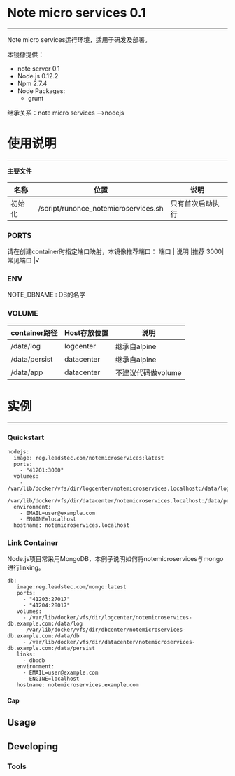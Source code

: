 # Note micro services 0.1

***

Note micro services运行环境，适用于研发及部署。

本镜像提供：

* note server 0.1
* Node.js 0.12.2
* Npm 2.7.4
* Node Packages:
    - grunt
    
继承关系：note micro services -->nodejs

# 使用说明

***

**主要文件**

名称 |位置              |说明
--------|--------------------------|-----------------
初始化 | /script/runonce_notemicroservices.sh   | 只有首次启动执行

### PORTS

请在创建container时指定端口映射，本镜像推荐端口：
端口  | 说明     |推荐
3000| 常见端口  |√

### ENV

NOTE_DBNAME : DB的名字

### VOLUME

container路径  | Host存放位置  | 说明
-------------|--------------|------------------
/data/log | logcenter   | 继承自alpine
/data/persist  |datacenter  | 继承自alpine
/data/app |datacenter  |不建议代码做volume

# 实例

***

### Quickstart

```
nodejs:
  image: reg.leadstec.com/notemicroservices:latest
  ports:
  	- "41201:3000"
  volumes:
  	- /var/lib/docker/vfs/dir/logcenter/notemicroservices.localhost:/data/log
  	- /var/lib/docker/vfs/dir/datacenter/notemicroservices.localhost:/data/persist
  environment:
  	- EMAIL=user@example.com
  	- ENGINE=localhost
  hostname: notemicroservices.localhost
```

### Link Container

Node.js项目常采用MongoDB，本例子说明如何将notemicroservices与mongo进行linking。

```
db:
   image:reg.leadstec.com/mongo:latest
   ports:
   	 - "41203:27017"
   	 - "41204:28017"
   volumes:
     - /var/lib/docker/vfs/dir/logcenter/notemicroservices-db.example.com:/data/log
    - /var/lib/docker/vfs/dir/dbcenter/notemicroservices-db.example.com:/data/db
     - /var/lib/docker/vfs/dir/datacenter/notemicroservices-db.example.com:/data/persist
   links:
     - db:db
   environment:
     - EMAIL=user@example.com
     - ENGINE=localhost
   hostname: notemicroservices.example.com
```


#### Cap

## Usage

## Developing

### Tools

